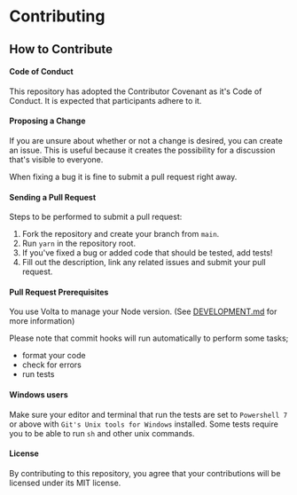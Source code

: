 # Contributing

## How to Contribute

#### Code of Conduct

This repository has adopted the Contributor Covenant as it's Code of Conduct. It is expected that participants adhere to
it.

#### Proposing a Change

If you are unsure about whether or not a change is desired, you can create an issue. This is useful because it creates
the possibility for a discussion that's visible to everyone.

When fixing a bug it is fine to submit a pull request right away.

#### Sending a Pull Request

Steps to be performed to submit a pull request:

1. Fork the repository and create your branch from `main`.
2. Run `yarn` in the repository root.
3. If you've fixed a bug or added code that should be tested, add tests!
4. Fill out the description, link any related issues and submit your pull request.

#### Pull Request Prerequisites

You use Volta to manage your Node version. (See [DEVELOPMENT.md](./DEVELOPMENT.md) for more information)

Please note that commit hooks will run automatically to perform some tasks;

- format your code
- check for errors
- run tests

#### Windows users

Make sure your editor and terminal that run the tests are set to `Powershell 7` or above with
`Git's Unix tools for Windows` installed. Some tests require you to be able to run `sh` and other unix commands.

#### License

By contributing to this repository, you agree that your contributions will be licensed under its MIT license.
